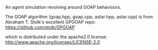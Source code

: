 An agent simulation revolving around GOAP behaviours.

The GOAP algorithm (goap.hpp, goap.cpp, astar.hpp, astar.cpp) is from Abraham T. Stolk's excellent GPGOAP repo:
https://github.com/stolk/GPGOAP

which is distributed under the apache2.0 license:
http://www.apache.org/licenses/LICENSE-2.0